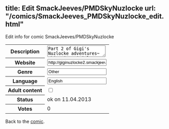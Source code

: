 title: Edit SmackJeeves/PMDSkyNuzlocke
url: "/comics/SmackJeeves_PMDSkyNuzlocke_edit.html"
---
Edit info for comic SmackJeeves/PMDSkyNuzlocke

<form name="comic" action="http://gaepostmail.appengine.com/comic" name="post">
<table class="comicinfo">
<tr>
<th>Description</th><td><textarea name="description">Part 2 of Gigi's Nuzlocke adventures~ This time Gigi loses her memory (again!) when she is mysteriously turned into an Eevee. Joining Kiara the Vulpix, can they solve the mystery of time and space? ~A Pokemon Mystery Dungeon: Sky Nuzlocke</textarea></td>
</tr>
<tr>
<th>Website</th><td><input type="text" name="url" value="http://giginuzlocke2.smackjeeves.com/comics/"/></td>
</tr>
<tr>
<th>Genre</th><td><input type="text" name="genre" value="Other"/></td>
</tr>
<tr>
<th>Language</th><td><input type="text" name="language" value="English"/></td>
</tr>
<tr>
<th>Adult content</th><td><input type="checkbox" name="adult" value="adult" /></td>
</tr>
<tr>
<th>Status</th><td>ok on 11.04.2013</td>
</tr>
<tr>
<th>Votes</th><td>0</div></td>
</tr>
</table>
</form>

Back to the [comic](/comics/SmackJeeves_PMDSkyNuzlocke.html).
